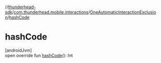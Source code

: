 //[thunderhead-sdk](../../../index.md)/[com.thunderhead.mobile.interactions](../index.md)/[OneAutomaticInteractionExclusion](index.md)/[hashCode](hash-code.md)

# hashCode

[androidJvm]\
open override fun [hashCode](hash-code.md)(): Int
